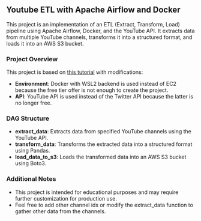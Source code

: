 ## Youtube ETL with Apache Airflow and Docker

This project is an implementation of an ETL (Extract, Transform, Load) pipeline using Apache Airflow, Docker, and the YouTube API. It extracts data from multiple YouTube channels, transforms it into a structured format, and loads it into an AWS S3 bucket.

### Project Overview

This project is based on [this tutorial](https://www.youtube.com/watch?v=q8q3OFFfY6c&t=1652s) with modifications:

- **Environment**: Docker with WSL2 backend is used instead of EC2 because the free tier offer is not enough to create the project.
- **API**: YouTube API is used instead of the Twitter API because the latter is no longer free.

### DAG Structure

- **extract_data**: Extracts data from specified YouTube channels using the YouTube API.
- **transform_data**: Transforms the extracted data into a structured format using Pandas.
- **load_data_to_s3**: Loads the transformed data into an AWS S3 bucket using Boto3.

### Additional Notes

- This project is intended for educational purposes and may require further customization for production use.
- Feel free to add other channel ids or modify the extract_data function to gather other data from the channels.
